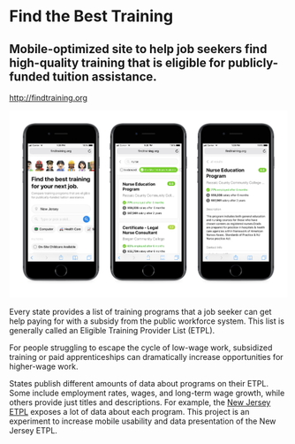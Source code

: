 # Find the Best Training

## Mobile-optimized site to help job seekers find high-quality training that is eligible for publicly-funded tuition assistance.

http://findtraining.org

![screenshot](https://github.com/codeforamerica/etpl-search/blob/master/readme/screenshot-compressed.png)

Every state provides a list of training programs that a job seeker can get help paying for with a subsidy from the public workforce system. This list is generally called an Eligible Training Provider List (ETPL).

For people struggling to escape the cycle of low-wage work, subsidized training or paid apprenticeships can dramatically increase opportunities for higher-wage work.

States publish different amounts of data about programs on their ETPL. Some include employment rates, wages, and long-term wage growth, while others provide just titles and descriptions. For example, the [New Jersey ETPL](http://www.njtrainingsystems.org/) exposes a lot of data about each program. This project is an experiment to increase mobile usability and data presentation of the New Jersey ETPL.

